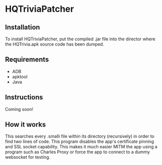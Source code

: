 # HQTriviaPatcher
## Installation
To install HQTriviaPatcher, put the compiled .jar file into the director where the HQTrivia.apk source code has been dumped.
## Requirements
- ADB
- apktool
- Java
## Instructions
Coming soon!
## How it works
This searches every .smalli file within its directory (recursively) in order to find two lines of code. This program disables the app's certificate pinning and SSL socket capability. This makes it much easier MITM the app using a program such as Charles Proxy or force the app to connect to a dummy websocket for testing. 

